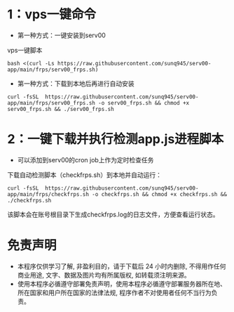 # 1：vps一键命令
* 第一种方式：一键安装到serv00


vps一键脚本
```
bash <(curl -Ls https://raw.githubusercontent.com/sunq945/serv00-app/main/frps/serv00_frps.sh)
```
* 第一种方式：下载到本地后再进行自动安装
  
```
curl -fsSL  https://raw.githubusercontent.com/sunq945/serv00-app/main/frps/serv00_frps.sh -o serv00_frps.sh && chmod +x serv00_frps.sh && ./serv00_frps.sh
```


# 2：一键下载并执行检测app.js进程脚本
* 可以添加到serv00的cron job上作为定时检查任务

下载自动检测脚本（checkfrps.sh）到本地并自动运行：
```
curl -fsSL  https://raw.githubusercontent.com/sunq945/serv00-app/main/frps/checkfrps.sh -o checkfrps.sh && chmod +x checkfrps.sh && ./checkfrps.sh
```

该脚本会在账号根目录下生成checkfrps.log的日志文件，方便查看运行状态。

# 免责声明
* 本程序仅供学习了解, 非盈利目的，请于下载后 24 小时内删除, 不得用作任何商业用途, 文字、数据及图片均有所属版权, 如转载须注明来源。
* 使用本程序必循遵守部署免责声明，使用本程序必循遵守部署服务器所在地、所在国家和用户所在国家的法律法规, 程序作者不对使用者任何不当行为负责。
